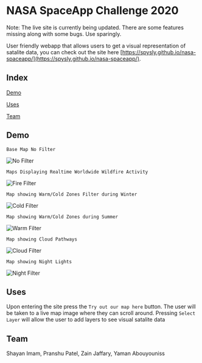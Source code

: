 # NASA SpaceApp Challenge 2020

Note: The live site is currently being updated. There are some features missing along with some bugs. Use sparingly.

User friendly webapp that allows users to get a visual representation of satalite data, you can check out the site here [https://spysly.github.io/nasa-spaceapp/](https://spysly.github.io/nasa-spaceapp/).

## Index
[Demo](#demo)

[Uses](#uses)

[Team](#team)

## Demo
```
Base Map No Filter
```
![No Filter](docs/imgs/basemap.png)

```
Maps Displaying Realtime Worldwide Wildfire Activity
```
![Fire Filter](docs/imgs/firesmap.png)

```
Map showing Warm/Cold Zones Filter during Winter
```
![Cold Filter](docs/imgs/coldzonemap1.png)

```
Map showing Warm/Cold Zones during Summer
```
![Warm Filter](docs/imgs/coldzonemap2.png)

```
Map showing Cloud Pathways
```
![Cloud Filter](docs/imgs/cloudmap.png)

```
Map showing Night Lights
```
![Night Filter](docs/imgs/nightlights.png)

## Uses 
Upon entering the site press the `Try out our map here` button.
The user will be taken to a live map image where they can scroll around.
Pressing `Select Layer` will allow the user to add layers to see visual 
satalite data

## Team
Shayan Imam, Pranshu Patel, Zain Jaffary, Yaman Abouyouniss
